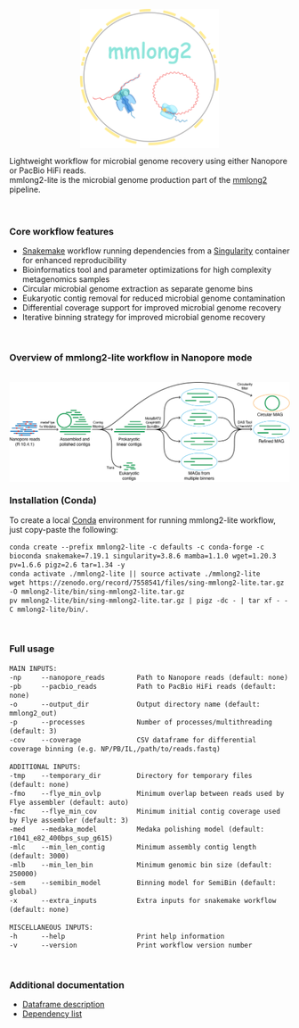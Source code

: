 <p align="center">
<img align="center" width="250" height="250" src="msc/mmlong2-lite-logo.png" alt="logo" style="zoom:100%;" />
</p>

Lightweight workflow for microbial genome recovery using either Nanopore or PacBio HiFi reads. <br/>
mmlong2-lite is the microbial genome production part of the [mmlong2](https://github.com/Serka-M/mmlong2) pipeline. <br/>
<br/>
<br/>
### Core workflow features
* [Snakemake](https://snakemake.readthedocs.io) workflow running dependencies from a [Singularity](https://docs.sylabs.io/guides/latest/user-guide/) container for enhanced reproducibility
* Bioinformatics tool and parameter optimizations for high complexity metagenomics samples
* Circular microbial genome extraction as separate genome bins
* Eukaryotic contig removal for reduced microbial genome contamination
* Differential coverage support for improved microbial genome recovery
* Iterative binning strategy for improved microbial genome recovery
<br/>

### Overview of mmlong2-lite workflow in Nanopore mode
<br/>
<img align="center" src="msc/mmlong-lite-wf.png" alt="mmlong2-lite-wf" style="zoom:100%;" />

<br/>

### Installation (Conda) 
To create a local [Conda](https://docs.conda.io/projects/conda/en/latest/user-guide/install/linux.html) environment for running mmlong2-lite workflow, just copy-paste the following:
```
conda create --prefix mmlong2-lite -c defaults -c conda-forge -c bioconda snakemake=7.19.1 singularity=3.8.6 mamba=1.1.0 wget=1.20.3 pv=1.6.6 pigz=2.6 tar=1.34 -y
conda activate ./mmlong2-lite || source activate ./mmlong2-lite
wget https://zenodo.org/record/7558541/files/sing-mmlong2-lite.tar.gz -O mmlong2-lite/bin/sing-mmlong2-lite.tar.gz 
pv mmlong2-lite/bin/sing-mmlong2-lite.tar.gz | pigz -dc - | tar xf - -C mmlong2-lite/bin/.
```

<br/>

### Full usage
```
MAIN INPUTS:
-np     --nanopore_reads        Path to Nanopore reads (default: none)
-pb     --pacbio_reads          Path to PacBio HiFi reads (default: none)
-o      --output_dir            Output directory name (default: mmlong2_out)
-p      --processes             Number of processes/multithreading (default: 3)
-cov    --coverage              CSV dataframe for differential coverage binning (e.g. NP/PB/IL,/path/to/reads.fastq)

ADDITIONAL INPUTS:
-tmp    --temporary_dir         Directory for temporary files (default: none)
-fmo    --flye_min_ovlp         Minimum overlap between reads used by Flye assembler (default: auto)
-fmc    --flye_min_cov          Minimum initial contig coverage used by Flye assembler (default: 3)
-med    --medaka_model          Medaka polishing model (default: r1041_e82_400bps_sup_g615)
-mlc    --min_len_contig        Minimum assembly contig length (default: 3000)
-mlb    --min_len_bin           Minimum genomic bin size (default: 250000)
-sem    --semibin_model         Binning model for SemiBin (default: global)
-x      --extra_inputs          Extra inputs for snakemake workflow (default: none)

MISCELLANEOUS INPUTS:
-h      --help                  Print help information
-v      --version               Print workflow version number
```

<br/>

### Additional documentation
* [Dataframe description](msc/mmlong2-lite-dfs.md)
* [Dependency list](msc/mmlong2-lite-dep.md)
<br/>
